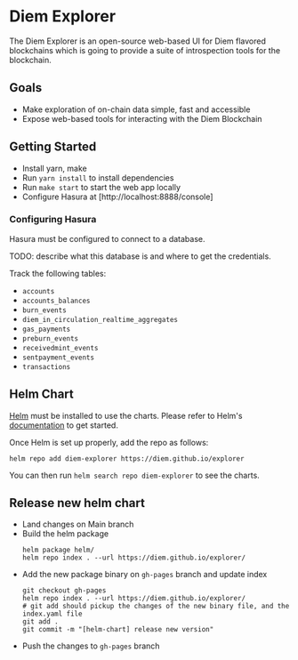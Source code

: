 # Diem Explorer

The Diem Explorer is an open-source web-based UI for Diem flavored blockchains which is going to provide a suite of introspection tools for the blockchain.

## Goals

* Make exploration of on-chain data simple, fast and accessible
* Expose web-based tools for interacting with the Diem Blockchain

## Getting Started

* Install yarn, make
* Run `yarn install` to install dependencies
* Run `make start` to start the web app locally
* Configure Hasura at [http://localhost:8888/console]

### Configuring Hasura

Hasura must be configured to connect to a database.

TODO: describe what this database is and where to get the credentials.

Track the following tables:
- `accounts`
- `accounts_balances`
- `burn_events`
- `diem_in_circulation_realtime_aggregates`
- `gas_payments`
- `preburn_events`
- `receivedmint_events`
- `sentpayment_events`
- `transactions`

## Helm Chart

[Helm](https://helm.sh) must be installed to use the charts.
Please refer to Helm's [documentation](https://helm.sh/docs/) to get started.

Once Helm is set up properly, add the repo as follows:

```console
helm repo add diem-explorer https://diem.github.io/explorer
```

You can then run `helm search repo diem-explorer` to see the charts.

## Release new helm chart

- Land changes on Main branch
- Build the helm package
  ```
  helm package helm/
  helm repo index . --url https://diem.github.io/explorer/
  ```
- Add the new package binary on `gh-pages` branch and update index
  ```
  git checkout gh-pages
  helm repo index . --url https://diem.github.io/explorer/
  # git add should pickup the changes of the new binary file, and the index.yaml file
  git add .
  git commit -m "[helm-chart] release new version"
  ```
- Push the changes to `gh-pages` branch
